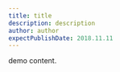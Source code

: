 ```yaml
---
title: title
description: description
author: author
expectPublishDate: 2018.11.11
---
```


demo content.